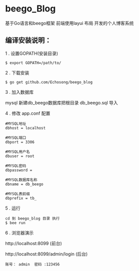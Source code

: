 # beego_Blog

基于Go语言和beego框架 前端使用layui 布局 开发的个人博客系统

## 编译安装说明：

1 . 设置GOPATH(安装目录)

    $ export GOPATH=/path/to/

2 . 下载安装

    $ go get github.com/Echosong/beego_blog

3 . 加入数据库

   mysql 新建db_beego数据库把根目录 db_beego.sql 导入

4 . 修改 app.conf 配置

    #MYSQL地址
    dbhost = localhost

    #MYSQL端口
    dbport = 3306

    #MYSQL用户名
    dbuser = root

    #MYSQL密码
    dbpassword =

    #MYSQL数据库名称
    dbname = db_beego

    #MYSQL表前缀
    dbprefix = tb_

 5 . 运行

    cd 到 beego_blog 目录 执行
    $ bee run

 6 . 浏览器演示

http://localhost:8099 (前台)

http://localhost:8099/admin/login (后台)

    账号： admin  密码 :123456


